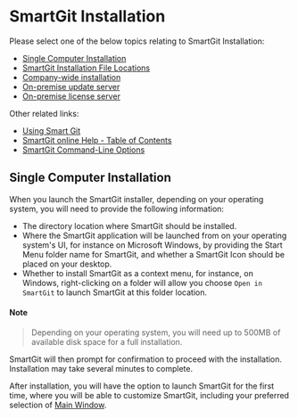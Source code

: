 # SmartGit Installation

Please select one of the below topics relating to SmartGit Installation:

  - [Single Computer Installation](#single-computer-installation)
  - [SmartGit Installation File Locations](Installation-and-Files.md)
  - [Company-wide installation](Company-wide-installation.md)
  - [On-premise update server](On-premise-update-server.md)
  - [On-premise license server](On-premise-license-server.md)

Other related links:
- [Using Smart Git](../GUI/index.md)
- [SmartGit online Help - Table of Contents](../index.md)
- [SmartGit Command-Line Options](../GUI/Command-Line-Options.md)

## Single Computer Installation

When you launch the SmartGit installer, depending on your operating system, you will need to provide the following information:
- The directory location where SmartGit should be installed.
- Where the SmartGit application will be launched from on your operating system's UI, for instance on Microsoft Windows, by providing the Start Menu folder name for SmartGit, and whether a SmartGit Icon should be placed on your desktop.
- Whether to install SmartGit as a context menu, for instance, on Windows, right-clicking on a folder will allow you choose `Open in SmartGit` to launch SmartGit at this folder location.

#### Note
> Depending on your operating system, you will need up to 500MB of available disk space for a full installation.

SmartGit will then prompt for confirmation to proceed with the installation.
Installation may take several minutes to complete.

After installation, you will have the option to launch SmartGit for the first time, where you will be able to customize SmartGit, including your preferred selection of [Main Window](../GUI/Main-Windows.md).


